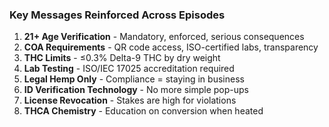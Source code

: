 ### Key Messages Reinforced Across Episodes

1. **21+ Age Verification** - Mandatory, enforced, serious consequences
2. **COA Requirements** - QR code access, ISO-certified labs, transparency
3. **THC Limits** - ≤0.3% Delta-9 THC by dry weight
4. **Lab Testing** - ISO/IEC 17025 accreditation required
5. **Legal Hemp Only** - Compliance = staying in business
6. **ID Verification Technology** - No more simple pop-ups
7. **License Revocation** - Stakes are high for violations
8. **THCA Chemistry** - Education on conversion when heated
